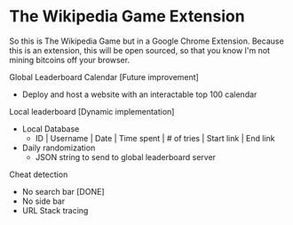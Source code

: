 # The Wikipedia Game Extension

So this is The Wikipedia Game but in a Google Chrome Extension. Because this is an extension, this will be open sourced, so that you know I'm not mining bitcoins off your browser. 


Global Leaderboard Calendar [Future improvement]
- Deploy and host a website with an interactable top 100 calendar


Local leaderboard [Dynamic implementation]
- Local Database
    - ID | Username | Date | Time spent | # of tries | Start link | End link
- Daily randomization
    - JSON string to send to global leaderboard server


Cheat detection
- No search bar [DONE]
- No side bar
- URL Stack tracing
